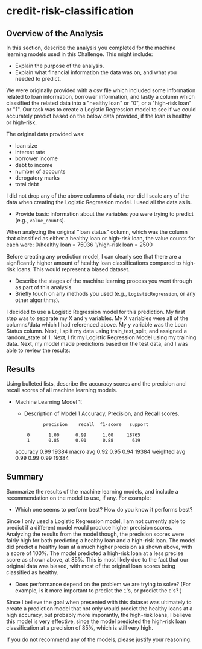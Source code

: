# credit-risk-classification
## Overview of the Analysis

In this section, describe the analysis you completed for the machine learning models used in this Challenge. This might include:

* Explain the purpose of the analysis.
* Explain what financial information the data was on, and what you needed to predict.

We were originally provided with a csv file which included some information related to loan information, borrower information, and lastly a column which classified the related data into a "healthy loan" or "0", or a "high-risk loan" or "1". Our task was to create a Logistic Regression model to see if we could accurately predict based on the below data provided, if the loan is healthy or high-risk.

The original data provided was:
  - loan size
  - interest rate
  - borrower income
  - debt to income
  - number of accounts
  - derogatory marks
  - total debt

I did not drop any of the above columns of data, nor did I scale any of the data when creating the Logistic Regression model. I used all the data as is.


* Provide basic information about the variables you were trying to predict (e.g., `value_counts`).

When analyzing the original "loan status" column, which was the column that classified as either a healthy loan or high-risk loan, the value counts for each were:
0/healthy loan = 75036
1/high-risk loan = 2500

Before creating any prediction model, I can clearly see that there are a signficantly higher amount of healthy loan classifications compared to high-risk loans. This would represent a biased dataset.

* Describe the stages of the machine learning process you went through as part of this analysis.
* Briefly touch on any methods you used (e.g., `LogisticRegression`, or any other algorithms).

I decided to use a Logistic Regression model for this prediction. My first step was to separate my X and y variables. My X variables were all of the columns/data which I had referenced above. My y variable was the Loan Status column. Next, I split my data using train_test_split, and assigned a random_state of 1. Next, I fit my Logistic Regression Model using my training data. Next, my model made predictions based on the test data, and I was able to review the results:



## Results

Using bulleted lists, describe the accuracy scores and the precision and recall scores of all machine learning models.

* Machine Learning Model 1:
    * Description of Model 1 Accuracy, Precision, and Recall scores.
 
                 precision    recall  f1-score   support

           0       1.00      0.99      1.00     18765
           1       0.85      0.91      0.88       619

    accuracy                           0.99     19384
   macro avg       0.92      0.95      0.94     19384
weighted avg       0.99      0.99      0.99     19384

## Summary

Summarize the results of the machine learning models, and include a recommendation on the model to use, if any. For example:

* Which one seems to perform best? How do you know it performs best?

Since I only used a Logistic Regression model, I am not currently able to predict if a different model would produce higher precision scores. Analyzing the results from the model though, the precision scores were fairly high for both predicting a healthy loan and a high-risk loan. The model did predict a healthy loan at a much higher precision as shown above, with a score of 100%. The model predicted a high-risk loan at a less precise score as shown above, at 85%. This is most likely due to the fact that our original data was biased, with most of the original loan scores being classified as healthy. 


  
* Does performance depend on the problem we are trying to solve? (For example, is it more important to predict the `1`'s, or predict the `0`'s? )

Since I believe the goal when presented with this dataset was ultimately to create a prediction model that not only would predict the healthy loans at a high accuracy, but probably more imporantly, the high-risk loans, I believe this model is very effective, since the model predicted the high-risk loan classification at a precision of 85%, which is still very high.

If you do not recommend any of the models, please justify your reasoning.
